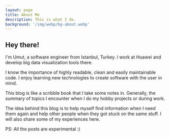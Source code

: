 ```yaml
---
layout: page
title: About Me
description: This is what I do.
background: '/img/webp/bg-about.webp'
---
```


## Hey there!

I'm Umut, a software engineer from Istanbul, Turkey. I work at Huawei and develop big data visualization tools there.

I know the importance of highly readable, clean and easily maintainable code. I enjoy learning new technologies to create software with the user in mind.

This blog is like a scribble book that I take some notes in. Generally, the summary of topics I encounter when I do my hobby projects or during work.

The idea behind this blog is to help myself find information when I need them again and help other people when they got stuck on the same stuff. I will also share some of my experiences here.

PS: All the posts are experimental :)


